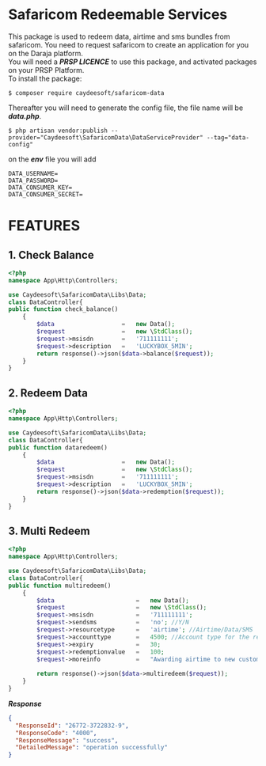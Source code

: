 # Safaricom Redeemable Services
This package is used to redeem data, airtime and sms bundles from safaricom. You need to request safaricom to create an application for you on the Daraja platform.
<br>
You will need a ***PRSP LICENCE*** to use this package, and activated packages on your PRSP Platform.
<br>
To install the package:
```shell
$ composer require caydeesoft/safaricom-data
```
Thereafter you will need to generate the config file, the file name will be ***data.php***.



```shell
$ php artisan vendor:publish --provider="Caydeesoft\SafaricomData\DataServiceProvider" --tag="data-config"
```
on the ***env*** file you will add
```env 
DATA_USERNAME=
DATA_PASSWORD=
DATA_CONSUMER_KEY=
DATA_CONSUMER_SECRET=
```
# FEATURES
 
## 1. Check Balance

```php
<?php
namespace App\Http\Controllers;

use Caydeesoft\SafaricomData\Libs\Data;
class DataController{
public function check_balance()
    {
        $data                   =   new Data();
        $request                =   new \StdClass();
        $request->msisdn        =   '711111111';
        $request->description   =   'LUCKYBOX_5MIN';
        return response()->json($data->balance($request));
    }
}
```

## 2. Redeem Data

```php
<?php
namespace App\Http\Controllers;

use Caydeesoft\SafaricomData\Libs\Data;
class DataController{
public function dataredeem()
    {
        $data                   =   new Data();
        $request                =   new \StdClass();
        $request->msisdn        =   '711111111';
        $request->description   =   'LUCKYBOX_5MIN';
        return response()->json($data->redemption($request));
    }
}
```

## 3. Multi Redeem

```php
<?php
namespace App\Http\Controllers;

use Caydeesoft\SafaricomData\Libs\Data;
class DataController{
public function multiredeem()
    {
        $data                       =   new Data();
        $request                    =   new \StdClass();
        $request->msisdn            =   '711111111';
        $request->sendsms           =   'no'; //Y/N
        $request->resourcetype      =   'airtime'; //Airtime/Data/SMS
        $request->accounttype       =   4500; //Account type for the resource
        $request->expiry            =   30;
        $request->redemptionvalue   =   100;
        $request->moreinfo          =   "Awarding airtime to new customer";
        
        return response()->json($data->multiredeem($request));
    }
}
```

**_Response_**
```json
{
  "ResponseId": "26772-3722832-9",
  "ResponseCode": "4000",
  "ResponseMessage": "success",
  "DetailedMessage": "operation successfully"
}
```


